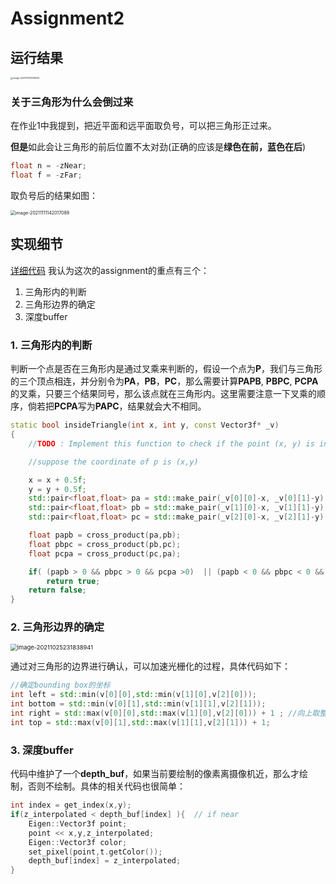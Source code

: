 # Assignment2

## 运行结果

<img src="https://gitee.com/ljh112233/whatisthis/raw/master/static/image-20211111141108332.png" alt="image-20211111141108332" style="zoom: 25%;" />



### 关于三角形为什么会倒过来

在作业1中我提到，把近平面和远平面取负号，可以把三角形正过来。

**但是**如此会让三角形的前后位置不太对劲(正确的应该是**绿色在前，蓝色在后**)

```cpp
float n = -zNear;
float f = -zFar;
```

取负号后的结果如图：

<img src="https://gitee.com/ljh112233/whatisthis/raw/master/static/image-20211111142017089.png" alt="image-20211111142017089" style="zoom:50%;" />



## 实现细节

[详细代码](https://github.com/LJHG/GAMES101-assignments)
我认为这次的assignment的重点有三个：

1. 三角形内的判断
2. 三角形边界的确定
3. 深度buffer



### 1. 三角形内的判断

判断一个点是否在三角形内是通过叉乘来判断的，假设一个点为**P**，我们与三角形的三个顶点相连，并分别令为**PA**，**PB**，**PC**，那么需要计算**PAPB**, **PBPC**, **PCPA**的叉乘，只要三个结果同号，那么该点就在三角形内。这里需要注意一下叉乘的顺序，倘若把**PCPA**写为**PAPC**，结果就会大不相同。

```cpp
static bool insideTriangle(int x, int y, const Vector3f* _v)
{   
    //TODO : Implement this function to check if the point (x, y) is inside the triangle

    //suppose the coordinate of p is (x,y)

    x = x + 0.5f;
    y = y + 0.5f;
    std::pair<float,float> pa = std::make_pair(_v[0][0]-x, _v[0][1]-y);
    std::pair<float,float> pb = std::make_pair(_v[1][0]-x, _v[1][1]-y);
    std::pair<float,float> pc = std::make_pair(_v[2][0]-x, _v[2][1]-y);

    float papb = cross_product(pa,pb);
    float pbpc = cross_product(pb,pc);
    float pcpa = cross_product(pc,pa);

    if( (papb > 0 && pbpc > 0 && pcpa >0)  || (papb < 0 && pbpc < 0 && pcpa < 0) )
        return true;
    return false;    
}
```



### 2. 三角形边界的确定

<img src="https://gitee.com/ljh112233/whatisthis/raw/master//static/image-20211025231838941.png" alt="image-20211025231838941" style="zoom: 67%;" />

通过对三角形的边界进行确认，可以加速光栅化的过程，具体代码如下：

```cpp
//确定bounding box的坐标
int left = std::min(v[0][0],std::min(v[1][0],v[2][0]));
int bottom = std::min(v[0][1],std::min(v[1][1],v[2][1]));
int right = std::max(v[0][0],std::max(v[1][0],v[2][0])) + 1 ; //向上取整
int top = std::max(v[0][1],std::max(v[1][1],v[2][1])) + 1;
```



### 3. 深度buffer

代码中维护了一个**depth_buf**，如果当前要绘制的像素离摄像机近，那么才绘制，否则不绘制。具体的相关代码也很简单：

```cpp
int index = get_index(x,y);
if(z_interpolated < depth_buf[index] ){  // if near
    Eigen::Vector3f point;
    point << x,y,z_interpolated;
    Eigen::Vector3f color;
    set_pixel(point,t.getColor());
    depth_buf[index] = z_interpolated;
}
```

